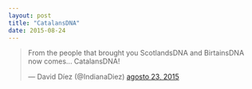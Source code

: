 ```yaml
---
layout: post
title: "CatalansDNA"
date: 2015-08-24
---
```


<blockquote class="twitter-tweet" lang="es"><p lang="en" dir="ltr">From the people that brought you ScotlandsDNA and BirtainsDNA now comes... CatalansDNA!</p>&mdash; David Díez (@IndianaDiez) <a href="https://twitter.com/IndianaDiez/status/635592745600581632">agosto 23, 2015</a></blockquote>
<script async src="//platform.twitter.com/widgets.js" charset="utf-8"></script>

